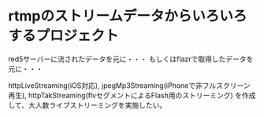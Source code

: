 # rtmpのストリームデータからいろいろするプロジェクト

red5サーバーに流されたデータを元に・・・
もしくはflazrで取得したデータを元に・・・

httpLiveStreaming(iOS対応),
jpegMp3Streaming(iPhoneで非フルスクリーン再生),
httpTakStreaming(flvセグメントによるFlash用のストリーミング)
を作成して、大人数ライブストリーミングを実施したい。